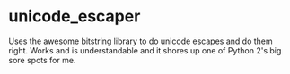 unicode_escaper
===============

Uses the awesome bitstring library to do unicode escapes and do them right. Works and is understandable and it shores up one of Python 2's big sore spots for me.